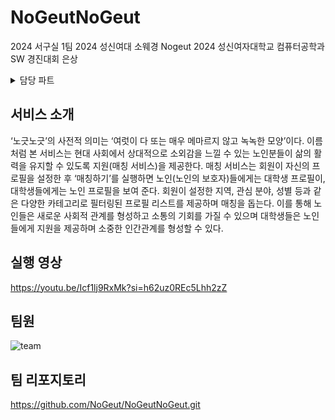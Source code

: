 # NoGeutNoGeut
2024 서구실 1팀
2024 성신여대 소웨경 Nogeut
2024 성신여자대학교 컴퓨터공학과 SW 경진대회 은상

<details>
<summary>담당 파트</summary>
<div markdown="1">

채팅
약속잡기
리뷰작성
보고서 리스트 띄우기

</div>
</details>

## 서비스 소개

‘노긋노긋’의 사전적 의미는 ‘여럿이 다 또는 매우 메마르지 않고 녹녹한 모양’이다. 이름처럼 본 서비스는 현대 사회에서 상대적으로 소외감을 느낄 수 있는 노인분들이 삶의 활력을 유지할 수 있도록 지원(매칭 서비스)을 제공한다. 매칭 서비스는 회원이 자신의 프로필을 설정한 후 ‘매칭하기’를 실행하면 노인(노인의 보호자)들에게는 대학생 프로필이, 대학생들에게는 노인 프로필을 보여 준다. 회원이 설정한 지역, 관심 분야, 성별 등과 같은 다양한 카테고리로 필터링된 프로필 리스트를 제공하며 매칭을 돕는다. 이를 통해 노인들은 새로운 사회적 관계를 형성하고 소통의 기회를 가질 수 있으며 대학생들은 노인들에게 지원을 제공하며 소중한 인간관계를 형성할 수 있다.

## 실행 영상

https://youtu.be/Icf1lj9RxMk?si=h62uz0REc5Lhh2zZ

## 팀원

![team](https://github.com/user-attachments/assets/b26cfa24-b58f-4780-baef-a41baab9bbc8)

## 팀 리포지토리

https://github.com/NoGeut/NoGeutNoGeut.git
